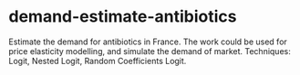 # demand-estimate-antibiotics
Estimate the demand for antibiotics in France. The work could be used for price elasticity modelling, and simulate the demand of market. Techniques: Logit, Nested Logit, Random Coefficients Logit. 
